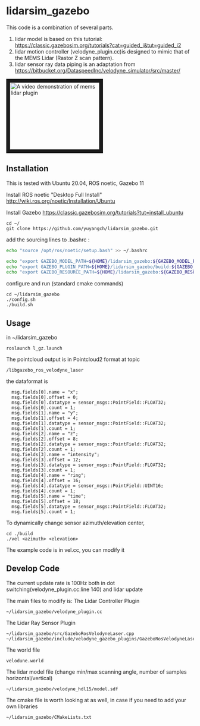 # lidarsim_gazebo

This code is a combination of several parts. 
1) lidar model is based on this tutorial: https://classic.gazebosim.org/tutorials?cat=guided_i&tut=guided_i2 
2) lidar motion controller (velodyne_plugin.cc)is designed to mimic that of the MEMS Lidar (Rastor Z scan pattern). 
3) lidar sensor ray data piping is an adaptation from https://bitbucket.org/DataspeedInc/velodyne_simulator/src/master/



<a href="https://youtu.be/hbRFwD9XrIw
" target="_blank"><img src="https://img.youtube.com/vi/hbRFwD9XrIw/0.jpg" 
alt="A video demonstration of mems lidar plugin" width="240" height="180" border="10" /></a>


## Installation


This is tested with Ubuntu 20.04, ROS noetic, Gazebo 11



Install ROS noetic "Desktop Full Install"
http://wiki.ros.org/noetic/Installation/Ubuntu

Install Gazebo 
https://classic.gazebosim.org/tutorials?tut=install_ubuntu


```
cd ~/
git clone https://github.com/yuyangch/lidarsim_gazebo.git
```


add the sourcing lines to .bashrc  :
```bash
echo "source /opt/ros/noetic/setup.bash" >> ~/.bashrc
```
```bash
echo "export GAZEBO_MODEL_PATH=${HOME}/lidarsim_gazebo:${GAZEBO_MODEL_PATH}" >> ~/.bashrc
echo "export GAZEBO_PLUGIN_PATH=${HOME}/lidarsim_gazebo/build:${GAZEBO_PLUGIN_PATH}" >> ~/.bashrc
echo "export GAZEBO_RESOURCE_PATH=${HOME}/lidarsim_gazebo:${GAZEBO_RESOURCE_PATH}" >> ~/.bashrc
```
configure and run (standard cmake commands)
```
cd ~/lidarsim_gazebo
./config.sh
./build.sh

```


## Usage
in ~/lidarsim_gazebo
```
roslaunch l_gz.launch
```

The pointcloud output is in Pointcloud2 format at topic 
```
/libgazebo_ros_velodyne_laser

```
the dataformat is 
```
  msg.fields[0].name = "x";
  msg.fields[0].offset = 0;
  msg.fields[0].datatype = sensor_msgs::PointField::FLOAT32;
  msg.fields[0].count = 1;
  msg.fields[1].name = "y";
  msg.fields[1].offset = 4;
  msg.fields[1].datatype = sensor_msgs::PointField::FLOAT32;
  msg.fields[1].count = 1;
  msg.fields[2].name = "z";
  msg.fields[2].offset = 8;
  msg.fields[2].datatype = sensor_msgs::PointField::FLOAT32;
  msg.fields[2].count = 1;
  msg.fields[3].name = "intensity";
  msg.fields[3].offset = 12;
  msg.fields[3].datatype = sensor_msgs::PointField::FLOAT32;
  msg.fields[3].count = 1;
  msg.fields[4].name = "ring";
  msg.fields[4].offset = 16;
  msg.fields[4].datatype = sensor_msgs::PointField::UINT16;
  msg.fields[4].count = 1;
  msg.fields[5].name = "time";
  msg.fields[5].offset = 18;
  msg.fields[5].datatype = sensor_msgs::PointField::FLOAT32;
  msg.fields[5].count = 1;
```

To dynamically change sensor azimuth/elevation center, 
```
cd ./build
./vel <azimuth> <elevation>
```
The example code is in vel.cc, you can modify it 


## Develop Code

The current update rate is 100Hz both in dot switching(velodyne_plugin.cc:line 140) and lidar update 



The main files to modify is:
The Lidar Controller Plugin  
```
~/lidarsim_gazebo/velodyne_plugin.cc
```
The Lidar Ray Sensor Plugin
```
~/lidarsim_gazebo/src/GazeboRosVelodyneLaser.cpp
~/lidarsim_gazebo/include/velodyne_gazebo_plugins/GazeboRosVelodyneLaser.h
```

The world file
```
velodune.world
```

The lidar model file (change min/max scanning angle, number of samples horizontal/vertical)

```
~/lidarsim_gazebo/velodyne_hdl15/model.sdf
```

The cmake file is worth looking at as well, in case if you need to add your own libraries

```
~/lidarsim_gazebo/CMakeLists.txt
```